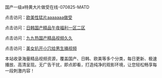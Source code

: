 国产一级a特黄大片做受在线-070825-MATD

点击访问：<a href="https://heiliaoxwd5i8.pages.dev">欧美性猛片aaaaaaa做受</a>

点击访问：<a href="https://heiliaowzu4ur.pages.dev">日韩国产精品午夜福利一区二区</a>

点击访问：<a href="https://heiliaozj3tjd.pages.dev">九九热国产精品视频久久</a>

点击访问：<a href="https://heiliaoe8ajia.pages.dev">美女扒开小穴给男生捅视频</a>

本站收录海量精品视频资源，覆盖国产、日韩、欧美等多个分类，每日更新、极速播放、高清呈现。无广告干扰，即点即看，打造纯净的观影环境，让您轻松畅享每一段刺激内容！

<span style="display:none;">[Canonical link](https://github.com/xc070825/xc05 ）</span>
